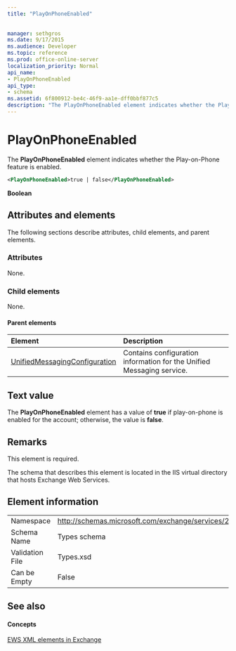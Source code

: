 ```yaml
---
title: "PlayOnPhoneEnabled"
 
 
manager: sethgros
ms.date: 9/17/2015
ms.audience: Developer
ms.topic: reference
ms.prod: office-online-server
localization_priority: Normal
api_name:
- PlayOnPhoneEnabled
api_type:
- schema
ms.assetid: 6f800912-be4c-46f9-aa1e-dff0bbf877c5
description: "The PlayOnPhoneEnabled element indicates whether the Play-on-Phone feature is enabled."
---
```


# PlayOnPhoneEnabled

The **PlayOnPhoneEnabled** element indicates whether the Play-on-Phone feature is enabled. 
  
```XML
<PlayOnPhoneEnabled>true | false</PlayOnPhoneEnabled>
```

 **Boolean**
## Attributes and elements

The following sections describe attributes, child elements, and parent elements.
  
### Attributes

None.
  
### Child elements

None.
  
#### Parent elements

|**Element**|**Description**|
|:-----|:-----|
|[UnifiedMessagingConfiguration](unifiedmessagingconfiguration.md) <br/> |Contains configuration information for the Unified Messaging service.  <br/> |
   
## Text value

The **PlayOnPhoneEnabled** element has a value of **true** if play-on-phone is enabled for the account; otherwise, the value is **false**.
  
## Remarks

This element is required.
  
The schema that describes this element is located in the IIS virtual directory that hosts Exchange Web Services.
  
## Element information

|||
|:-----|:-----|
|Namespace  <br/> |http://schemas.microsoft.com/exchange/services/2006/types  <br/> |
|Schema Name  <br/> |Types schema  <br/> |
|Validation File  <br/> |Types.xsd  <br/> |
|Can be Empty  <br/> |False  <br/> |
   
## See also

#### Concepts

[EWS XML elements in Exchange](ews-xml-elements-in-exchange.md)

